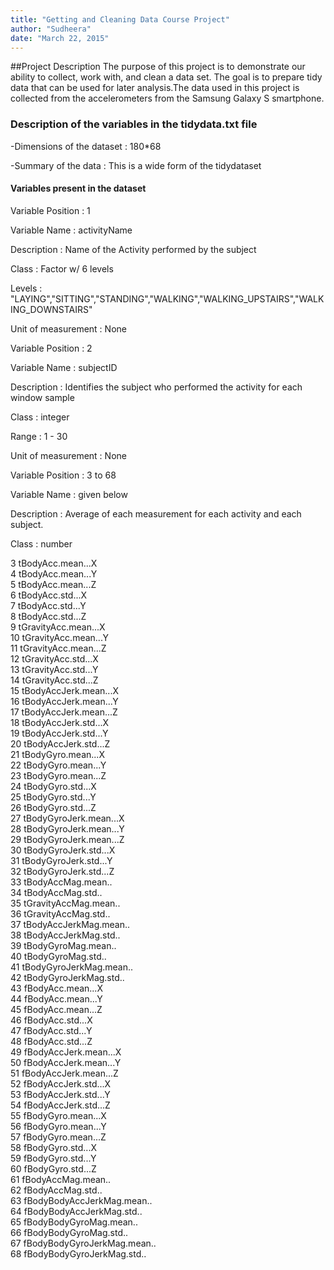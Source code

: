 ```yaml
---
title: "Getting and Cleaning Data Course Project"
author: "Sudheera"
date: "March 22, 2015"
---
```


##Project Description
The purpose of this project is to demonstrate our ability to collect, work with, and clean a data set.
The goal is to prepare tidy data that can be used for later analysis.The data used in this project
is collected from the accelerometers from the Samsung Galaxy S smartphone.




### Description of the variables in the tidydata.txt file

-Dimensions of the dataset : 180*68

-Summary of the data : This is a wide form of the tidydataset

#### Variables present in the dataset

Variable Position : 1

Variable Name : activityName

Description : Name of the Activity performed by the subject

Class : Factor w/ 6 levels 

Levels : "LAYING","SITTING","STANDING","WALKING","WALKING_UPSTAIRS","WALKING_DOWNSTAIRS"

Unit of measurement : None

Variable Position : 2

Variable Name : subjectID

Description : Identifies the subject who performed the activity for each window sample

Class : integer 

Range : 1 - 30

Unit of measurement : None

Variable Position : 3 to 68

Variable Name :  given below

Description : Average of each measurement for each activity and each subject.

Class : number 


3	tBodyAcc.mean...X				
4	tBodyAcc.mean...Y				
5	tBodyAcc.mean...Z				
6	tBodyAcc.std...X				
7	tBodyAcc.std...Y				
8	tBodyAcc.std...Z				
9	tGravityAcc.mean...X				
10	tGravityAcc.mean...Y				
11	tGravityAcc.mean...Z				
12	tGravityAcc.std...X				
13	tGravityAcc.std...Y				
14	tGravityAcc.std...Z				
15	tBodyAccJerk.mean...X				
16	tBodyAccJerk.mean...Y				
17	tBodyAccJerk.mean...Z				
18	tBodyAccJerk.std...X				
19	tBodyAccJerk.std...Y				
20	tBodyAccJerk.std...Z				
21	tBodyGyro.mean...X				
22	tBodyGyro.mean...Y				
23	tBodyGyro.mean...Z				
24	tBodyGyro.std...X				
25	tBodyGyro.std...Y				
26	tBodyGyro.std...Z				
27	tBodyGyroJerk.mean...X				
28	tBodyGyroJerk.mean...Y				
29	tBodyGyroJerk.mean...Z				
30	tBodyGyroJerk.std...X				
31	tBodyGyroJerk.std...Y				
32	tBodyGyroJerk.std...Z				
33	tBodyAccMag.mean..				
34	tBodyAccMag.std..				
35	tGravityAccMag.mean..				
36	tGravityAccMag.std..				
37	tBodyAccJerkMag.mean..				
38	tBodyAccJerkMag.std..				
39	tBodyGyroMag.mean..				
40	tBodyGyroMag.std..				
41	tBodyGyroJerkMag.mean..				
42	tBodyGyroJerkMag.std..				
43	fBodyAcc.mean...X				
44	fBodyAcc.mean...Y				
45	fBodyAcc.mean...Z				
46	fBodyAcc.std...X				
47	fBodyAcc.std...Y				
48	fBodyAcc.std...Z				
49	fBodyAccJerk.mean...X				
50	fBodyAccJerk.mean...Y				
51	fBodyAccJerk.mean...Z				
52	fBodyAccJerk.std...X				
53	fBodyAccJerk.std...Y				
54	fBodyAccJerk.std...Z				
55	fBodyGyro.mean...X				
56	fBodyGyro.mean...Y				
57	fBodyGyro.mean...Z				
58	fBodyGyro.std...X				
59	fBodyGyro.std...Y				
60	fBodyGyro.std...Z				
61	fBodyAccMag.mean..				
62	fBodyAccMag.std..				
63	fBodyBodyAccJerkMag.mean..				
64	fBodyBodyAccJerkMag.std..				
65	fBodyBodyGyroMag.mean..				
66	fBodyBodyGyroMag.std..				
67	fBodyBodyGyroJerkMag.mean..				
68	fBodyBodyGyroJerkMag.std..				
